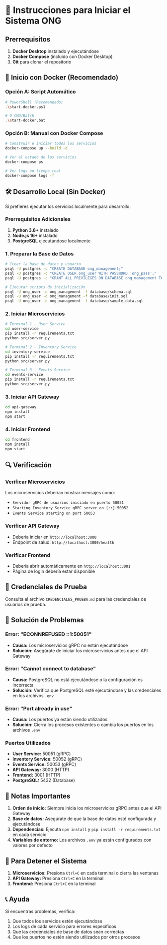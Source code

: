 # 🚀 Instrucciones para Iniciar el Sistema ONG

## Prerrequisitos

1. **Docker Desktop** instalado y ejecutándose
2. **Docker Compose** (incluido con Docker Desktop)
3. **Git** para clonar el repositorio

## 🐳 Inicio con Docker (Recomendado)

### Opción A: Script Automático
```bash
# PowerShell (Recomendado)
.\start-docker.ps1

# O CMD/Batch
.\start-docker.bat
```

### Opción B: Manual con Docker Compose
```bash
# Construir e iniciar todos los servicios
docker-compose up --build -d

# Ver el estado de los servicios
docker-compose ps

# Ver logs en tiempo real
docker-compose logs -f
```

## 🛠️ Desarrollo Local (Sin Docker)

Si prefieres ejecutar los servicios localmente para desarrollo:

### Prerrequisitos Adicionales
1. **Python 3.8+** instalado
2. **Node.js 16+** instalado  
3. **PostgreSQL** ejecutándose localmente

### 1. Preparar la Base de Datos
```bash
# Crear la base de datos y usuario
psql -U postgres -c "CREATE DATABASE ong_management;"
psql -U postgres -c "CREATE USER ong_user WITH PASSWORD 'ong_pass';"
psql -U postgres -c "GRANT ALL PRIVILEGES ON DATABASE ong_management TO ong_user;"

# Ejecutar scripts de inicialización
psql -U ong_user -d ong_management -f database/schema.sql
psql -U ong_user -d ong_management -f database/init.sql
psql -U ong_user -d ong_management -f database/sample_data.sql
```

### 2. Iniciar Microservicios
```bash
# Terminal 1 - User Service
cd user-service
pip install -r requirements.txt
python src/server.py

# Terminal 2 - Inventory Service  
cd inventory-service
pip install -r requirements.txt
python src/server.py

# Terminal 3 - Events Service
cd events-service
pip install -r requirements.txt
python src/server.py
```

### 3. Iniciar API Gateway
```bash
cd api-gateway
npm install
npm start
```

### 4. Iniciar Frontend
```bash
cd frontend
npm install
npm start
```

## 🔍 Verificación

### Verificar Microservicios
Los microservicios deberían mostrar mensajes como:
- `Servidor gRPC de usuarios iniciado en puerto 50051`
- `Starting Inventory Service gRPC server on [::]:50052`
- `Events Service starting on port 50053`

### Verificar API Gateway
- Debería iniciar en `http://localhost:3000`
- Endpoint de salud: `http://localhost:3000/health`

### Verificar Frontend
- Debería abrir automáticamente en `http://localhost:3001`
- Página de login debería estar disponible

## 🔐 Credenciales de Prueba

Consulta el archivo `CREDENCIALES_PRUEBA.md` para las credenciales de usuarios de prueba.

## 🐛 Solución de Problemas

### Error: "ECONNREFUSED ::1:50051"
- **Causa:** Los microservicios gRPC no están ejecutándose
- **Solución:** Asegúrate de iniciar los microservicios antes que el API Gateway

### Error: "Cannot connect to database"
- **Causa:** PostgreSQL no está ejecutándose o la configuración es incorrecta
- **Solución:** Verifica que PostgreSQL esté ejecutándose y las credenciales en los archivos `.env`

### Error: "Port already in use"
- **Causa:** Los puertos ya están siendo utilizados
- **Solución:** Cierra los procesos existentes o cambia los puertos en los archivos `.env`

### Puertos Utilizados
- **User Service:** 50051 (gRPC)
- **Inventory Service:** 50052 (gRPC)
- **Events Service:** 50053 (gRPC)
- **API Gateway:** 3000 (HTTP)
- **Frontend:** 3001 (HTTP)
- **PostgreSQL:** 5432 (Database)

## 📝 Notas Importantes

1. **Orden de inicio:** Siempre inicia los microservicios gRPC antes que el API Gateway
2. **Base de datos:** Asegúrate de que la base de datos esté configurada y ejecutándose
3. **Dependencias:** Ejecuta `npm install` y `pip install -r requirements.txt` en cada servicio
4. **Variables de entorno:** Los archivos `.env` ya están configurados con valores por defecto

## 🔄 Para Detener el Sistema

1. **Microservicios:** Presiona `Ctrl+C` en cada terminal o cierra las ventanas
2. **API Gateway:** Presiona `Ctrl+C` en la terminal
3. **Frontend:** Presiona `Ctrl+C` en la terminal

## 📞 Ayuda

Si encuentras problemas, verifica:
1. Que todos los servicios estén ejecutándose
2. Los logs de cada servicio para errores específicos
3. Que las credenciales de base de datos sean correctas
4. Que los puertos no estén siendo utilizados por otros procesos